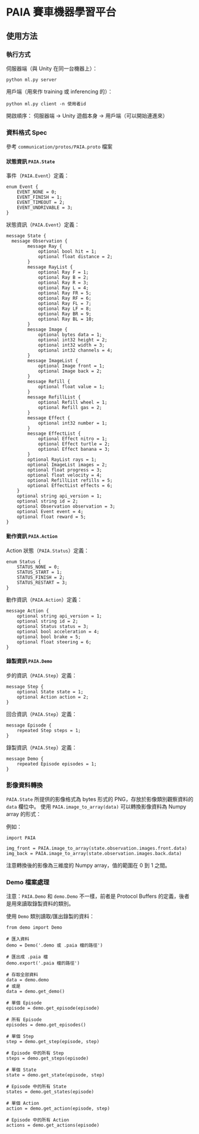 # PAIA 賽車機器學習平台

## 使用方法

### 執行方式
伺服器端（與 Unity 在同一台機器上）：
```
python ml.py server
```

用戶端（用來作 training 或 inferencing 的）：
```
python ml.py client -n 使用者id
```

開啟順序：
伺服器端 -> Unity 遊戲本身 -> 用戶端（可以開始連進來）

### 資料格式 Spec
參考 `communication/protos/PAIA.proto` 檔案

#### 狀態資訊 `PAIA.State`
事件（`PAIA.Event`）定義：
```
enum Event {
	EVENT_NONE = 0;
	EVENT_FINISH = 1;
	EVENT_TIMEOUT = 2;
	EVENT_UNDRIVABLE = 3;
}
```

狀態資訊（`PAIA.Event`）定義：
```
message State {
  message Observation {
		message Ray {
			optional bool hit = 1;
			optional float distance = 2;
		}
		message RayList {
			optional Ray F = 1;
			optional Ray B = 2;
			optional Ray R = 3;
			optional Ray L = 4;
			optional Ray FR = 5;
			optional Ray RF = 6;
			optional Ray FL = 7;
			optional Ray LF = 8;
			optional Ray BR = 9;
			optional Ray BL = 10;
		}
		message Image {
			optional bytes data = 1;
			optional int32 height = 2;
			optional int32 width = 3;
			optional int32 channels = 4;
		}
		message ImageList {
			optional Image front = 1;
			optional Image back = 2;
		}
		message Refill {
			optional float value = 1;
		}
		message RefillList {
			optional Refill wheel = 1;
			optional Refill gas = 2;
		}
		message Effect {
			optional int32 number = 1;
		}
		message EffectList {
			optional Effect nitro = 1;
			optional Effect turtle = 2;
			optional Effect banana = 3;
		}
		optional RayList rays = 1;
		optional ImageList images = 2;
		optional float progress = 3;
		optional float velocity = 4;
		optional RefillList refills = 5;
		optional EffectList effects = 6;
	}
	optional string api_version = 1;
	optional string id = 2;
	optional Observation observation = 3;
	optional Event event = 4;
	optional float reward = 5;
}
```

#### 動作資訊 `PAIA.Action`
Action 狀態（`PAIA.Status`）定義：
```
enum Status {
	STATUS_NONE = 0;
	STATUS_START = 1;
	STATUS_FINISH = 2;
	STATUS_RESTART = 3;
}
```

動作資訊（`PAIA.Action`）定義：
```
message Action {
	optional string api_version = 1;
	optional string id = 2;
	optional Status status = 3;
	optional bool acceleration = 4;
	optional bool brake = 5;
	optional float steering = 6;
}
```

#### 錄製資訊 `PAIA.Demo`
步的資訊（`PAIA.Step`）定義：
```
message Step {
	optional State state = 1;
	optional Action action = 2;
}
```

回合資訊（`PAIA.Step`）定義：
```
message Episode {
	repeated Step steps = 1;
}
```

錄製資訊（`PAIA.Step`）定義：
```
message Demo {
	repeated Episode episodes = 1;
}
```

### 影像資料轉換
`PAIA.State` 所提供的影像格式為 bytes 形式的 PNG，存放於影像類別觀察資料的 `data` 欄位中。
使用 `PAIA.image_to_array(data)` 可以轉換影像資料為 Numpy array 的形式：

例如：
```
import PAIA

img_front = PAIA.image_to_array(state.observation.images.front.data)
img_back = PAIA.image_to_array(state.observation.images.back.data)
```
注意轉換後的影像為三維度的 Numpy array，值的範圍在 0 到 1 之間。

### Demo 檔案處理
注意：`PAIA.Demo` 和 `demo.Demo` 不一樣，前者是 Protocol Buffers 的定義，後者是用來讀取錄製資料的類別。

使用 `Demo` 類別讀取/匯出錄製的資料：
```
from demo import Demo

# 匯入資料
demo = Demo('.demo 或 .paia 檔的路徑')

# 匯出成 .paia 檔
demo.export('.paia 檔的路徑')

# 存取全部資料
data = demo.demo
# 或是
data = demo.get_demo()

# 單個 Episode
episode = demo.get_episode(episode)

# 所有 Episode
episodes = demo.get_episodes()

# 單個 Step
step = demo.get_step(episode, step)

# Episode 中的所有 Step
steps = demo.get_steps(episode)

# 單個 State
state = demo.get_state(episode, step)

# Episode 中的所有 State
states = demo.get_states(episode)

# 單個 Action
action = demo.get_action(episode, step)

# Episode 中的所有 Action
actions = demo.get_actions(episode)
```